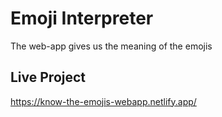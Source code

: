 # Emoji Interpreter

The web-app gives us the meaning of the emojis

## Live Project
https://know-the-emojis-webapp.netlify.app/

